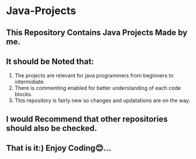 # Java-Projects

## This Repository Contains Java Projects Made by me.

## It should be Noted that:
1. The projects are relevant for java programmers from beginners to intermidiate.
2. There is commenting enabled for better understanding of each code blocks.
3. This repository is fairly new so changes and updatations are on the way.

## I would Recommend that other repositories should also be checked.

## That is it:) Enjoy Coding😊...
